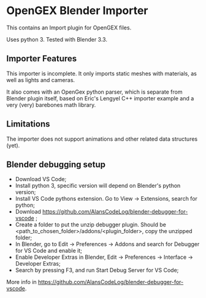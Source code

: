 # OpenGEX Blender Importer

This contains an Import plugin for OpenGEX files. 

Uses python 3. Tested with Blender 3.3.

## Importer Features

This importer is incomplete. It only imports static meshes with materials, as well as lights and cameras.

It also comes with an OpenGex python parser, which is separate from Blender plugin itself, based on Eric's Lengyel C++ importer example and a very (very) barebones math library.

## Limitations

The importer does not support animations and other related data structures (yet).

## Blender debugging setup

- Download VS Code;
- Install python 3, specific version will depend on Blender's python version;
- Install VS Code pythons extension. Go to View -> Extensions, search for python;
- Download https://github.com/AlansCodeLog/blender-debugger-for-vscode ;
- Create a folder to put the unzip debugger plugin. Should be <path_to_chosen_folder>/addons/<plugin_folder>, copy the unzipped folder;
- In Blender, go to Edit -> Preferences -> Addons and search for Debugger for VS Code and enable it;
- Enable Developer Extras in Blender, Edit -> Preferences -> Interface -> Developer Extras;
- Search by pressing F3, and run Start Debug Server for VS Code;

More info in https://github.com/AlansCodeLog/blender-debugger-for-vscode.


